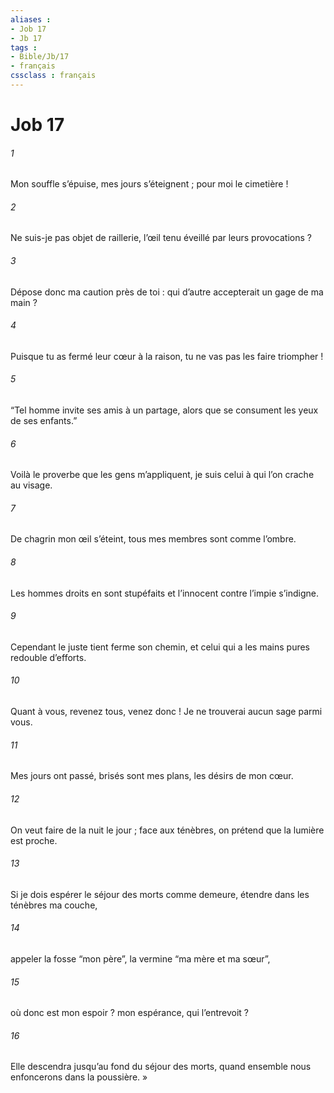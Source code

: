 ```yaml
---
aliases : 
- Job 17
- Jb 17
tags : 
- Bible/Jb/17
- français
cssclass : français
---
```


# Job 17

###### 1
Mon souffle s’épuise, mes jours s’éteignent ;
pour moi le cimetière !
###### 2
Ne suis-je pas objet de raillerie,
l’œil tenu éveillé par leurs provocations ?
###### 3
Dépose donc ma caution près de toi :
qui d’autre accepterait un gage de ma main ?
###### 4
Puisque tu as fermé leur cœur à la raison,
tu ne vas pas les faire triompher !
###### 5
“Tel homme invite ses amis à un partage,
alors que se consument les yeux de ses enfants.”
###### 6
Voilà le proverbe que les gens m’appliquent,
je suis celui à qui l’on crache au visage.
###### 7
De chagrin mon œil s’éteint,
tous mes membres sont comme l’ombre.
###### 8
Les hommes droits en sont stupéfaits
et l’innocent contre l’impie s’indigne.
###### 9
Cependant le juste tient ferme son chemin,
et celui qui a les mains pures redouble d’efforts.
###### 10
Quant à vous, revenez tous, venez donc !
Je ne trouverai aucun sage parmi vous.
###### 11
Mes jours ont passé,
brisés sont mes plans, les désirs de mon cœur.
###### 12
On veut faire de la nuit le jour ;
face aux ténèbres, on prétend que la lumière est proche.
###### 13
Si je dois espérer le séjour des morts comme demeure,
étendre dans les ténèbres ma couche,
###### 14
appeler la fosse “mon père”,
la vermine “ma mère et ma sœur”,
###### 15
où donc est mon espoir ?
mon espérance, qui l’entrevoit ?
###### 16
Elle descendra jusqu’au fond du séjour des morts,
quand ensemble nous enfoncerons dans la poussière. »
